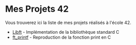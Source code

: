 # Mes Projets 42

Vous trouverez ici la liste de mes projets réalisés à l'école 42.

- [Libft](https://github.com/SpkHD/Libft) - Implémentation de la bibliothèque standard C
- [ft_printf](https://github.com/SpkHD/ft_printf) - Reproduction de la fonction print en C
